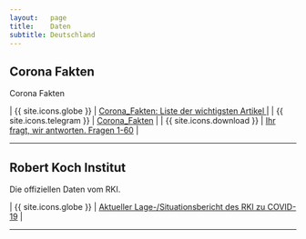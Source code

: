 ```yaml
---
layout:   page
title:    Daten
subtitle: Deutschland
---
```


## Corona Fakten

Corona Fakten

| {{ site.icons.globe }}    | [Corona_Fakten: Liste der wichtigsten Artikel ](https://telegra.ph/Corona-Fakten-Liste-der-wichtigsten-Artikel-09-08) |
| {{ site.icons.telegram }} | [Corona_Fakten](https://t.me/Corona_Fakten) |
| {{ site.icons.download }} | [Ihr fragt, wir antworten. Fragen 1-60]({{site.baseurl}}/assets/files/Fragen_Antworten_Corona_Fakten_1_60_Deckblatt.pdf) |

---

## Robert Koch Institut

Die offiziellen Daten vom RKI.

| {{ site.icons.globe }}    | [Aktueller Lage-/Situationsbericht des RKI zu COVID-19](https://www.rki.de/DE/Content/InfAZ/N/Neuartiges_Coronavirus/Situationsberichte/Gesamt.html) |

---

